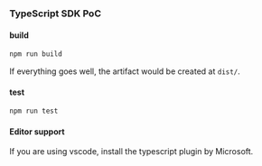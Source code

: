 ### TypeScript SDK PoC 

#### build

```bash
npm run build
```

If everything goes well, the artifact would be created at `dist/`.


#### test

```bash
npm run test
```


#### Editor support

If you are using vscode, install the typescript plugin by Microsoft.
